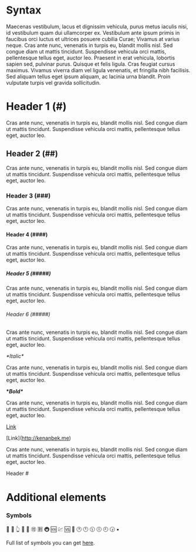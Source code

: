 # Syntax

Maecenas vestibulum, lacus et dignissim vehicula, purus metus iaculis nisi, id vestibulum quam dui ullamcorper ex. Vestibulum ante ipsum primis in faucibus orci luctus et ultrices posuere cubilia Curae; Vivamus at varius neque. Cras ante nunc, venenatis in turpis eu, blandit mollis nisl. Sed congue diam ut mattis tincidunt. Suspendisse vehicula orci mattis, pellentesque tellus eget, auctor leo. Praesent in erat vehicula, lobortis sapien sed, pulvinar purus. Quisque et felis ligula. Cras feugiat cursus maximus. Vivamus viverra diam vel ligula venenatis, et fringilla nibh facilisis. Sed aliquam tellus eget ipsum aliquam, ac lacinia urna blandit. Proin vulputate turpis vel gravida sollicitudin.

# Header 1 (#)

Cras ante nunc, venenatis in turpis eu, blandit mollis nisl. Sed congue diam ut mattis tincidunt. Suspendisse vehicula orci mattis, pellentesque tellus eget, auctor leo.

## Header 2 (##)

Cras ante nunc, venenatis in turpis eu, blandit mollis nisl. Sed congue diam ut mattis tincidunt. Suspendisse vehicula orci mattis, pellentesque tellus eget, auctor leo.

### Header 3 (###)

Cras ante nunc, venenatis in turpis eu, blandit mollis nisl. Sed congue diam ut mattis tincidunt. Suspendisse vehicula orci mattis, pellentesque tellus eget, auctor leo.

#### Header 4 (####)

Cras ante nunc, venenatis in turpis eu, blandit mollis nisl. Sed congue diam ut mattis tincidunt. Suspendisse vehicula orci mattis, pellentesque tellus eget, auctor leo.

##### Header 5 (#####)

Cras ante nunc, venenatis in turpis eu, blandit mollis nisl. Sed congue diam ut mattis tincidunt. Suspendisse vehicula orci mattis, pellentesque tellus eget, auctor leo.

###### Header 6 (#####)

Cras ante nunc, venenatis in turpis eu, blandit mollis nisl. Sed congue diam ut mattis tincidunt. Suspendisse vehicula orci mattis, pellentesque tellus eget, auctor leo.

*\*Italic\**

Cras ante nunc, venenatis in turpis eu, blandit mollis nisl. Sed congue diam ut mattis tincidunt. Suspendisse vehicula orci mattis, pellentesque tellus eget, auctor leo.

**\**Bold\****

Cras ante nunc, venenatis in turpis eu, blandit mollis nisl. Sed congue diam ut mattis tincidunt. Suspendisse vehicula orci mattis, pellentesque tellus eget, auctor leo.

[Link](http://kenanbek.me)

\[Link](http://kenanbek.me)

Cras ante nunc, venenatis in turpis eu, blandit mollis nisl. Sed congue diam ut mattis tincidunt. Suspendisse vehicula orci mattis, pellentesque tellus eget, auctor leo.

Header \#

# Additional elements

### Symbols

:100: :1234: :point_up_2: :8ball: :rotating_light: :accept: :u5272: :metro: :sos: :chart: :vs: :customs: :clock1: :clock12: :clock1130: :clock6: :clock9: :clock330: :black_small_square:

Full list of symbols you can get [here](http://www.emoji-cheat-sheet.com).
